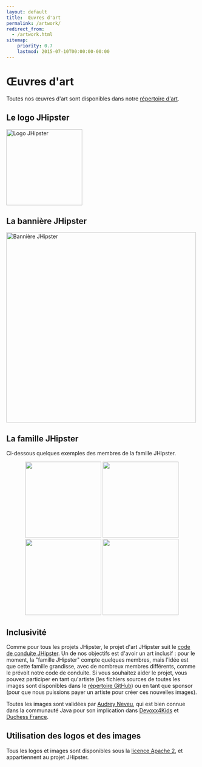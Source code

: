 ```yaml
---
layout: default
title:  Œuvres d'art
permalink: /artwork/
redirect_from:
  - /artwork.html
sitemap:
    priority: 0.7
    lastmod: 2015-07-10T00:00:00-00:00
---
```


# <i class="fa fa-pencil"></i> Œuvres d'art

Toutes nos œuvres d'art sont disponibles dans notre [répertoire d'art](https://github.com/jhipster/jhipster-artwork).

## Le logo JHipster
<img src="/jhipster-artwork/logos/JHipster%20bowtie%20-%20square.png"
      alt="Logo JHipster"
      width="200">

## La bannière JHipster

<img src="/jhipster-artwork/logos/JHipster%20banner.png"
      alt="Bannière JHipster"
      width="500">

## La famille JHipster

Ci-dessous quelques exemples des membres de la famille JHipster.

<div width="500" align="center">
  <img src="/jhipster-artwork/family/jhipster_family_member_0.svg" width="200">
  <img src="/jhipster-artwork/family/jhipster_family_member_1.svg" width="200">
  <img src="/jhipster-artwork/family/jhipster_family_member_2.svg" width="200">
  <img src="/jhipster-artwork/family/jhipster_family_member_3.svg" width="200">
</div>

## Inclusivité

Comme pour tous les projets JHipster, le projet d'art JHipster suit le [code de conduite JHipster](https://github.com/jhipster/generator-jhipster/blob/main/CODE_OF_CONDUCT.md). Un de nos objectifs est d'avoir un art inclusif : pour le moment, la "famille JHipster" compte quelques membres, mais l'idée est que cette famille grandisse, avec de nombreux membres différents, comme le prévoit notre code de conduite. Si vous souhaitez aider le projet, vous pouvez participer en tant qu'artiste (les fichiers sources de toutes les images sont disponibles dans le [répertoire GitHub](https://github.com/jhipster/jhipster-artwork)) ou en tant que sponsor (pour que nous puissions payer un artiste pour créer ces nouvelles images).

Toutes les images sont validées par [Audrey Neveu](https://twitter.com/Audrey_Neveu), qui est bien connue dans la communauté Java pour son implication dans [Devoxx4Kids](http://www.devoxx4kids.org/) et [Duchess France](https://www.duchess-france.org/).

## Utilisation des logos et des images

Tous les logos et images sont disponibles sous la [licence Apache 2](LICENSE.txt), et appartiennent au projet JHipster.